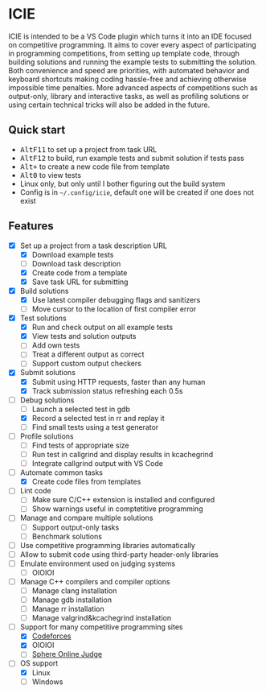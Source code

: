 # ICIE

ICIE is intended to be a VS Code plugin which turns it into an IDE focused on competitive programming. It aims to cover every aspect of participating in programming competitions, from setting up template code, through building solutions and running the example tests to submitting the solution. Both convenience and speed are priorities, with automated behavior and keyboard shortcuts making coding hassle-free and achieving otherwise impossible time penalties. More advanced aspects of competitions such as output-only, library and interactive tasks, as well as profiling solutions or using certain technical tricks will also be added in the future.

## Quick start

- <kbd>Alt</kbd><kbd>F11</kbd> to set up a project from task URL
- <kbd>Alt</kbd><kbd>F12</kbd> to build, run example tests and submit solution if tests pass
- <kbd>Alt</kbd><kbd>+</kbd> to create a new code file from template
- <kbd>Alt</kbd><kbd>0</kbd> to view tests
- Linux only, but only until I bother figuring out the build system
- Config is in `~/.config/icie`, default one will be created if one does not exist

## Features

- [x] Set up a project from a task description URL
	- [x] Download example tests
	- [ ] Download task description
	- [x] Create code from a template
	- [x] Save task URL for submitting
- [x] Build solutions
	- [x] Use latest compiler debugging flags and sanitizers
	- [ ] Move cursor to the location of first compiler error
- [x] Test solutions
	- [x] Run and check output on all example tests
	- [x] View tests and solution outputs
	- [ ] Add own tests
	- [ ] Treat a different output as correct
	- [ ] Support custom output checkers
- [x] Submit solutions
	- [x] Submit using HTTP requests, faster than any human
	- [x] Track submission status refreshing each 0.5s
- [ ] Debug solutions
	- [ ] Launch a selected test in gdb
	- [x] Record a selected test in rr and replay it
	- [ ] Find small tests using a test generator
- [ ] Profile solutions
	- [ ] Find tests of appropriate size
	- [ ] Run test in callgrind and display results in kcachegrind
	- [ ] Integrate callgrind output with VS Code
- [ ] Automate common tasks
	- [x] Create code files from templates
- [ ] Lint code
	- [ ] Make sure C/C++ extension is installed and configured
	- [ ] Show warnings useful in comptetitive programming
- [ ] Manage and compare multiple solutions
	- [ ] Support output-only tasks
	- [ ] Benchmark solutions
- [ ] Use competitive programming libraries automatically
- [ ] Allow to submit code using third-party header-only libraries
- [ ] Emulate environment used on judging systems
	- [ ] OIOIOI
- [ ] Manage C++ compilers and compiler options
	- [ ] Manage clang installation
	- [ ] Manage gdb installation
	- [ ] Manage rr installation
	- [ ] Manage valgrind&kcachegrind installation
- [ ] Support for many competitive programming sites
	- [x] [Codeforces](https://codeforces.com)
	- [x] OIOIOI
	- [ ] [Sphere Online Judge](https://spoj.com)
- [ ] OS support
	- [x] Linux
	- [ ] Windows
